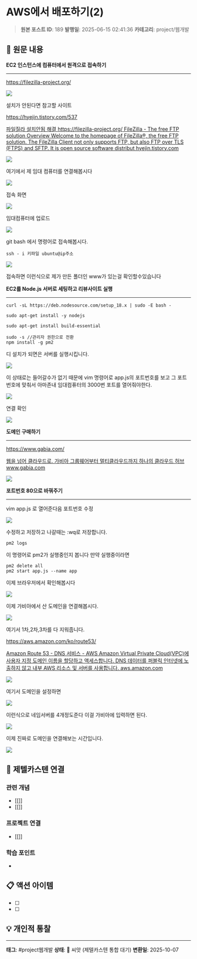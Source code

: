 # AWS에서 배포하기(2)

> **원본 포스트 ID**: 189
> **발행일**: 2025-06-15 02:41:36
> **카테고리**: project/웹개발

## 📝 원문 내용

**EC2 인스턴스에 컴퓨터에서 원격으로 접속하기**

* * *

<https://filezilla-project.org/>

![](./img/189_img.png)

설치가 안된다면 참고할 사이트

<https://hyejin.tistory.com/537>

[ 파일질라 설치안됨 해결 https://filezilla-project.org/ FileZilla - The free FTP solution Overview Welcome to the homepage of FileZilla®, the free FTP solution. The FileZilla Client not only supports FTP, but also FTP over TLS (FTPS) and SFTP. It is open source software distribut hyejin.tistory.com ](https://hyejin.tistory.com/537)

![](./img/189_img_1.png)

여기에서 제 임대 컴퓨터를 연결해봅시다

![](./img/189_img_2.png)

접속 화면

![](./img/189_img_3.png)

임대컴퓨터에 업로드

![](./img/189_img_4.png)

git bash 에서 명령어로 접속해봅시다.
    
    
    ssh - i 키파일 ubuntu@ip주소

![](./img/189_img_5.png)

접속하면 이런식으로 제가 만든 폴더인 www가 있는걸 확인할수있습니다

**EC2를 Node.js 서버로 세팅하고 리뷰사이트 실행**

* * *
    
    
    curl -sL https://deb.nodesource.com/setup_18.x | sudo -E bash -
    
    sudo apt-get install -y nodejs
    
    sudo apt-get install build-essential
    
    sudo -s //관리자 권한으로 전환
    npm install -g pm2

디 설치가 되면은 서버를 실행시킵니다. 

![](./img/189_img_6.png)

이 상태로는 들어갈수가 없기 때문에 vim 명령어로 app.js의 포트번호를 보고 그 포트번호에 맞춰서 아마존내 임대컴퓨터의 3000번 포트를 열어줘야한다.

![](./img/189_img_7.png)

연결 확인

![](./img/189_img_8.png)

**도메인 구매하기**

* * *

<https://www.gabia.com/>

[ 웹을 넘어 클라우드로. 가비아 그룹웨어부터 멀티클라우드까지 하나의 클라우드 허브 www.gabia.com ](https://www.gabia.com/)

![](./img/189_img_9.png)

**포트번호 80으로 바꿔주기**

* * *

vim app.js 로 열어준다음 포트번호 수정

![](./img/189_img_10.png)

수정하고 저장하고 나갈때는 :wq로 저장합니다.
    
    
    pm2 logs

이 명령어로 pm2가 실행중인지 봅니다 만약 실행중이라면 
    
    
    pm2 delete all
    pm2 start app.js --name app

이제 브라우저에서 확인해봅시다

![](./img/189_img_11.png)

이제 가비아에서 산 도메인을 연결해봅시다.

![](./img/189_img_12.png)

여기서 1차,2차,3차를 다 지워줍니다.

<https://aws.amazon.com/ko/route53/>

[ Amazon Route 53 - DNS 서비스 - AWS Amazon Virtual Private Cloud(VPC)에 사용자 지정 도메인 이름을 할당하고 액세스합니다. DNS 데이터를 퍼블릭 인터넷에 노출하지 않고 내부 AWS 리소스 및 서버를 사용합니다. aws.amazon.com ](https://aws.amazon.com/ko/route53/)

![](./img/189_img_13.png)

여기서 도메인을 설정하면

![](./img/189_img_14.png)

이런식으로 네임서버를 4개정도준다 이걸 가비아에 입력하면 된다.

![](./img/189_img_15.png)

이제 진짜로 도메인을 연결해보는 시간입니다.

![](./img/189_img_16.png)


## 🔗 제텔카스텐 연결

### 관련 개념
- [[]]
- [[]]

### 프로젝트 연결
- [[]]

### 학습 포인트
-

## 📋 액션 아이템
- [ ]
- [ ]

## 💡 개인적 통찰



---

**태그**: #project웹개발
**상태**: 🌱 씨앗 (제텔카스텐 통합 대기)
**변환일**: 2025-10-07
